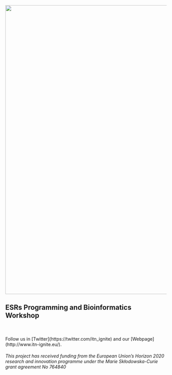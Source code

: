 <p align="left">
  <img src="https://i.imgur.com/nG4PtGQ.jpg" width="900"/>
</p>

## ESRs Programming and Bioinformatics Workshop 

<br />
<br />
Follow us in [Twitter](https://twitter.com/itn_ignite) and our [Webpage](http://www.itn-ignite.eu/). 

###### This project has received funding from the European Union’s Horizon 2020 research and innovation programme under the Marie Skłodowska-Curie grant agreement No 764840
